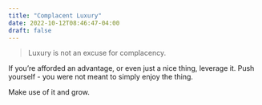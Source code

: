 ```yaml
---
title: "Complacent Luxury"
date: 2022-10-12T08:46:47-04:00
draft: false
---
```

> Luxury is not an excuse for complacency.

If you’re afforded an advantage, or even just a nice thing, leverage it. Push yourself - you were not meant to simply enjoy the thing.

Make use of it and grow.
